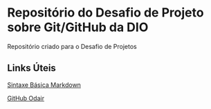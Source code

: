 # Repositório do Desafio de Projeto sobre Git/GitHub da DIO
Repositório criado para o Desafio de Projetos

## Links Úteis
[Sintaxe Básica Markdown](https://www.markdownguide.org/basic-syntax/)

[GitHub Odair](https://github.com/OdairPanizziJunior)
